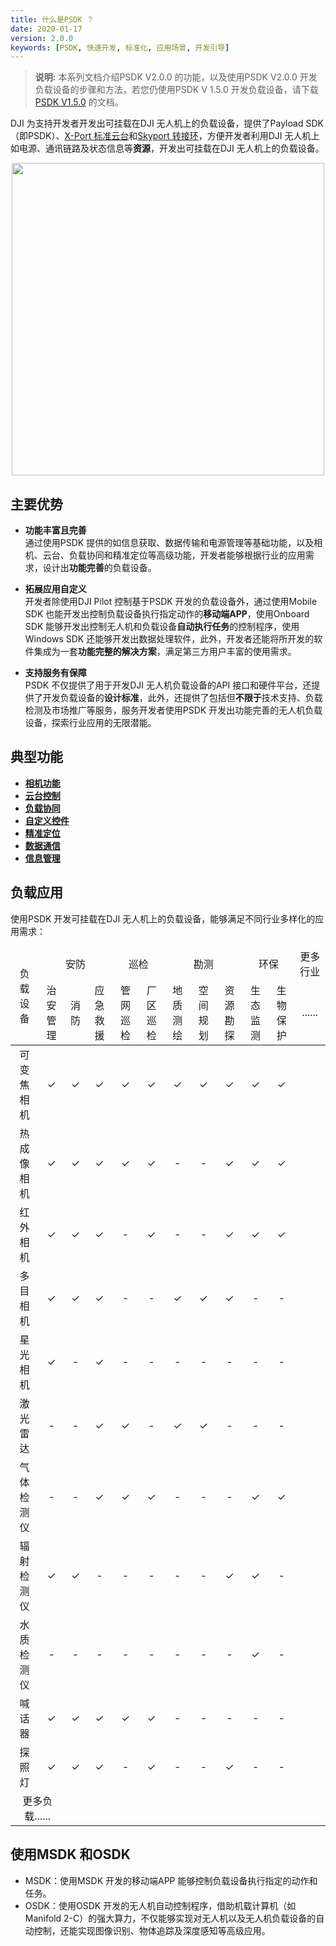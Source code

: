 ```yaml
---
title: 什么是PSDK ？
date: 2020-01-17
version: 2.0.0
keywords: [PSDK, 快速开发, 标准化, 应用场景, 开发引导]
---
```


> **说明:** 本系列文档介绍PSDK V2.0.0 的功能，以及使用PSDK V2.0.0 开发负载设备的步骤和方法，若您仍使用PSDK V 1.5.0 开发负载设备，请下载[PSDK V1.5.0](https://terra-1-g.djicdn.com/71a7d383e71a4fb8887a310eb746b47f/psdk/payload-sdk-doc-1.0.zip) 的文档。

DJI 为支持开发者开发出可挂载在DJI 无人机上的负载设备，提供了Payload SDK（即PSDK）、[X-Port 标准云台](../guide/hardware.html)和[Skyport 转接环](../guide/hardware.html)，方便开发者利用DJI 无人机上如电源、通讯链路及状态信息等**资源**，开发出可挂载在DJI 无人机上的负载设备。

<div style="text-align: center"><p><span>
      <img src="../../../images/PSDK-features.png" width="500" style="vertical-align:middle" alt/></span></p>
</div>

## 主要优势
* **功能丰富且完善**    
通过使用PSDK 提供的如信息获取、数据传输和电源管理等基础功能，以及相机、云台、负载协同和精准定位等高级功能，开发者能够根据行业的应用需求，设计出**功能完善**的负载设备。

* **拓展应用自定义**     
开发者除使用DJI Pilot 控制基于PSDK 开发的负载设备外，通过使用Mobile SDK 也能开发出控制负载设备执行指定动作的**移动端APP**，使用Onboard SDK 能够开发出控制无人机和负载设备**自动执行任务**的控制程序，使用Windows SDK 还能够开发出数据处理软件，此外，开发者还能将所开发的软件集成为一套**功能完整的解决方案**，满足第三方用户丰富的使用需求。

* **支持服务有保障**      
PSDK 不仅提供了用于开发DJI 无人机负载设备的API 接口和硬件平台，还提供了开发负载设备的**设计标准**，此外，还提供了包括但**不限于**技术支持、负载检测及市场推广等服务，服务开发者使用PSDK 开发出功能完善的无人机负载设备，探索行业应用的无限潜能。

## 典型功能

* <a href="../camera/camera-basic-functions.html"><b>相机功能</b></a>
* <a href="../tutorial/gimbal-control.html"><b>云台控制</b></a>
* <a href="../tutorial/payload-collaboration.html"><b>负载协同</b></a>
* <a href="../tutorial/custom-widget.html"><b>自定义控件</b></a>
* <a href="../tutorial/positioning.html"><b>精准定位</b></a>
* <a href="../tutorial/data-transmission.html"><b>数据通信</b></a>
* <a href="../tutorial/information-manage.html"><b>信息管理</b></a>

## 负载应用
使用PSDK 开发可挂载在DJI 无人机上的负载设备，能够满足不同行业多样化的应用需求：   

<table id="t1">
  <thead style="text-align:center">
    <tr>
      <td rowspan="2" >负载设备</td>
      <td colspan="3">安防</td>
      <td colspan="2">巡检</td>
      <td colspan="3">勘测</td>
      <td colspan="2">环保</td>
      <td colspan="2">更多行业</td>
    </tr>
    <tr>
      <td>治安管理</td>
      <td>消防</td>
      <td>应急救援</td>
      <td>管网巡检</td>
      <td>厂区巡检</td>
      <td>地质测绘</td>
      <td>空间规划</td>
      <td>资源勘探</td>
      <td>生态监测</td>
      <td>生物保护</td>
      <td>......</td>
    </tr>
  </thead>
  <tbody style="text-align:center">
    <tr>
      <td>可变焦相机</td>
      <td> ✓ </td>
      <td> ✓ </td>
      <td> ✓ </td>
      <td> ✓ </td>
      <td> ✓ </td>
      <td> ✓ </td>
      <td> ✓ </td>
      <td> ✓ </td>
      <td> ✓ </td>
      <td> ✓ </td>
    </tr>
    <tr>
      <td>热成像相机</td>
      <td> ✓ </td>
      <td> ✓ </td>
      <td> ✓ </td>
      <td> ✓ </td>
      <td> ✓ </td>
      <td> - </td>
      <td> - </td>
      <td> ✓ </td>
      <td> ✓ </td>
      <td> ✓ </td>
    </tr>
    <tr>
      <td>红外相机</td>
      <td> ✓ </td>
      <td> ✓ </td>
      <td> ✓ </td>
      <td> - </td>
      <td> ✓ </td>
      <td> - </td>
      <td> - </td>
      <td> ✓ </td>
      <td> ✓ </td>
      <td> ✓ </td>
    </tr>
    <tr>
      <td>多目相机</td>
      <td> ✓ </td>
      <td> ✓ </td>
      <td> ✓ </td>
      <td> - </td>
      <td> - </td>
      <td> ✓ </td>
      <td> ✓ </td>
      <td> ✓ </td>
      <td> - </td>
      <td> - </td>
    </tr>
    <tr>
      <td>星光相机</td>
      <td> ✓ </td>
      <td> - </td>
      <td> ✓ </td>
      <td> - </td>
      <td> - </td>
      <td> - </td>
      <td> - </td>
      <td> - </td>
      <td> - </td>
      <td> - </td>
    </tr>
    <tr>
      <td>激光雷达</td>
      <td> - </td>
      <td> - </td>
      <td> ✓ </td>
      <td> ✓ </td>
      <td> - </td>
      <td> ✓ </td>
      <td> ✓ </td>
      <td> - </td>
      <td> - </td>
      <td> - </td>
    </tr>
    <tr>
      <td>气体检测仪</td>
      <td> - </td>
      <td> - </td>
      <td> ✓ </td>
      <td> ✓ </td>
      <td> ✓ </td>
      <td> - </td>
      <td> - </td>
      <td> - </td>
      <td> ✓ </td>
      <td> ✓ </td>
    </tr>
    <tr>
      <td>辐射检测仪</td>
      <td> ✓ </td>
      <td> ✓ </td>
      <td> - </td>
      <td> - </td>
      <td> - </td>
      <td> - </td>
      <td> - </td>
      <td> ✓ </td>
      <td> ✓ </td>
      <td> - </td>
    </tr>
    <tr>
      <td>水质检测仪</td>
      <td> - </td>
      <td> - </td>
      <td> - </td>
      <td> - </td>
      <td> - </td>
      <td> - </td>
      <td> - </td>
      <td> - </td>
      <td> ✓ </td>
      <td> - </td>
    </tr>
    <tr>
      <td>喊话器</td>
      <td> ✓ </td>
      <td> ✓ </td>
      <td> ✓ </td>
      <td> ✓ </td>
      <td> ✓ </td>
      <td> - </td>
      <td> - </td>
      <td> - </td>
      <td> - </td>
      <td> - </td>
    </tr>
    <tr>
      <td>探照灯</td>
      <td> ✓ </td>
      <td> ✓ </td>
      <td> ✓ </td>
      <td> - </td>
      <td> ✓ </td>
      <td> - </td>
      <td> - </td>
      <td> ✓ </td>
      <td> - </td>
      <td> - </td>
    </tr>
     <tr>
      <td colspan="2" style="border: none;">更多负载......</td>
    <td style="border: none;text-align:center;"></td>
  </tbody>
</table>


## 使用MSDK 和OSDK
* MSDK：使用MSDK 开发的移动端APP 能够控制负载设备执行指定的动作和任务。
* OSDK：使用OSDK 开发的无人机自动控制程序，借助机载计算机（如Manifold 2-C）的强大算力，不仅能够实现对无人机以及无人机负载设备的自动控制，还能实现图像识别、物体追踪及深度感知等高级应用。
